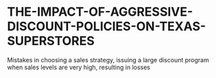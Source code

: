 # THE-IMPACT-OF-AGGRESSIVE-DISCOUNT-POLICIES-ON-TEXAS-SUPERSTORES
Mistakes in choosing a sales strategy, issuing a large discount program when sales levels are very high, resulting in losses
